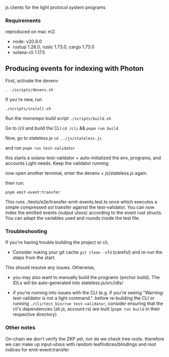 js clients for the light protocol system programs

### Requirements

reproduced on mac m2:

- node: v20.9.0
- rustup 1.26.0, rustc 1.73.0, cargo 1.73.0
- solana-cli 1.17.5

## Producing events for indexing with Photon

First, activate the devenv

`. ./scripts/devenv.sh`

If you're new, run

`./scripts/install.sh`

Run the monorepo build script
`./scripts/build.sh`

Go to /cli and build the CLI
`cd /cli` && `pnpm run build`

Now, go to stateless.js
`cd ../js/stateless.js`

and run
`pnpm run test-validator`

this starts a solana-test-validator + auto-initialized the env, programs, and accounts Light needs. Keep the validator running.

now open another terminal, enter the devenv + js/stateless.js again.

then run:

`pnpm emit-event:transfer`

This runs ./tests/e2e/transfer-emit-events.test.ts once which executes a simple compressed sol transfer against the test-validator. You can now index the emitted events (output utxos) according to the event rust structs. You can adapt the variables used and rounds inside the test file.

### Troubleshooting

If you're having trouble building the project or cli,

- Consider nuking your git cache `git clean -xfd` (careful) and re-run the steps from the start.

This should resolve any issues. Otherwise,

- you may also want to manually build the programs (anchor build). The IDLs will be auto-generated into stateless.js/src/idls/

- if you're running into issues with the CLI (e.g. if you're seeing "Warning: test-validator is not a light command.". before re-building the CLI or running `./cli/test_bin/run test-validator`, consider ensuring that the cli's dependencies (zk.js, account.rs) are built (`pnpm run build` in their respective directory)

### Other notes

On-chain we don't verify the ZKP yet, nor do we check tree roots. therefore we can make up input-utxos with random leafIndices/blindings and root indices for emit-event:transfer
